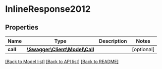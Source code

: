 # InlineResponse2012

## Properties
Name | Type | Description | Notes
------------ | ------------- | ------------- | -------------
**call** | [**\Swagger\Client\Model\Call**](Call.md) |  | [optional] 

[[Back to Model list]](../README.md#documentation-for-models) [[Back to API list]](../README.md#documentation-for-api-endpoints) [[Back to README]](../README.md)


